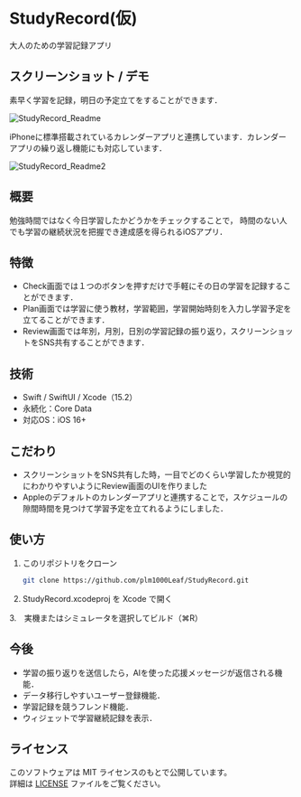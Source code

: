 # StudyRecord(仮)
大人のための学習記録アプリ

## スクリーンショット / デモ

素早く学習を記録，明日の予定立てをすることができます．

![StudyRecord_Readme](https://github.com/user-attachments/assets/61db3a3f-6888-4eea-9dd3-6f08b886ccb7)

iPhoneに標準搭載されているカレンダーアプリと連携しています．カレンダーアプリの繰り返し機能にも対応しています．

![StudyRecord_Readme2](https://github.com/user-attachments/assets/60ca93dd-e834-4664-81ce-2b9d1635847d)



## 概要
勉強時間ではなく今日学習したかどうかをチェックすることで，
時間のない人でも学習の継続状況を把握でき達成感を得られるiOSアプリ．

## 特徴
- Check画面では１つのボタンを押すだけで手軽にその日の学習を記録することができます．
- Plan画面では学習に使う教材，学習範囲，学習開始時刻を入力し学習予定を立てることができます．
- Review画面では年別，月別，日別の学習記録の振り返り，スクリーンショットをSNS共有することができます．

## 技術
- Swift / SwiftUI / Xcode（15.2）
- 永続化：Core Data
- 対応OS：iOS 16+

## こだわり
- スクリーンショットをSNS共有した時，一目でどのくらい学習したか視覚的にわかりやすいようにReview画面のUIを作りました
- Appleのデフォルトのカレンダーアプリと連携することで，スケジュールの隙間時間を見つけて学習予定を立てれるようにしました．

## 使い方
1. このリポジトリをクローン  
   ```bash
   git clone https://github.com/plm1000Leaf/StudyRecord.git

2. StudyRecord.xcodeproj を Xcode で開く

3.　実機またはシミュレータを選択してビルド（⌘R）

## 今後
- 学習の振り返りを送信したら，AIを使った応援メッセージが返信される機能．
- データ移行しやすいユーザー登録機能．
- 学習記録を競うフレンド機能．
- ウィジェットで学習継続記録を表示．
## ライセンス
このソフトウェアは MIT ライセンスのもとで公開しています。  
詳細は [LICENSE](LICENSE) ファイルをご覧ください。
